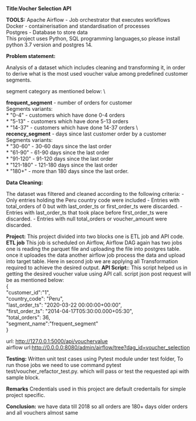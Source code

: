 **Title:Vocher Selection API**

**TOOLS:**
    Apache Airflow - Job orchestrator that executes workflows \
    Docker - containerisation and standardisation of processes \
    Postgres - Database to store data \
This project uses Python, SQL programming languages,so please install python 3.7 version and postgres 14. 

**Problem statement:**

Analysis of a dataset which includes cleaning and transforming it, in order to derive what is the most used voucher value among predefined customer segments.

segment category as mentioned below: \

**frequent_segment** -  number of orders for customer \
Segments variants: \
        * "0-4" - customers which have done 0-4 orders \
        * "5-13" - customers which have done 5-13 orders \
        * "14-37" - customers which have done 14-37 orders \   
**recency_segment** -  days since last customer order by a customer \
Segments variants: \
       * "30-60" - 30-60 days since the last order \
       * "61-90" - 61-90 days since the last order \
       * "91-120" - 91-120 days since the last order \
       * "121-180" - 121-180 days since the last order \
       * "180+" - more than 180 days since the last order. 
 
**Data Cleaning:**

The dataset was filtered and cleaned according to the following criteria:
        - Only entries holding the Peru country code were included
        - Entries with total_orders of 0 but with last_order_ts or first_order_ts were discarded.
        - Entries with last_order_ts that took place before first_order_ts were discarded.
        - Entries with null total_orders or voucher_amount were discarded.

**Project:**
This project divided into two blocks one is ETL job and API code. \
**ETL job** This job is scheduled on Airflow, Airflow DAG again has two jobs one is reading the parquet file and uploading the file into postgres table. once it uploades the data another airflow job process the data and upload into target table. Here in second job we are applying all Transformation required to achieve the desired output.
**API Script:**: This script helped us in getting the desired voucher value using API call. script json post request will be as mentioned below: \
       {       \
     	 "customer_id":"1", \
	 "country_code": "Peru",  \
	 "last_order_ts": "2020-03-22 00:00:00+00:00", \
	 "first_order_ts": "2014-04-17T05:30:00.000+05:30", \
	 "total_orders": 36, \
     "segment_name":"frequent_segment"\
}

url: http://127.0.0.1:5000/api/vouchervalue \
airflow url:http://0.0.0.0:8080/admin/airflow/tree?dag_id=voucher_selection

**Testing:**
Written unit test cases using Pytest module under test folder, To run those jobs we need to use command pytest test/voucher_refactor_test.py.
which will pass or test the requested api with sample block. 

**Remarks**
Credentials used in this project are default credentails for simple project specific.

**Conclusion:**
we have data till 2018 so all orders are 180+ days older orders and all vouchers almost same


    
  
